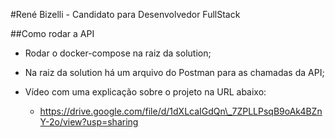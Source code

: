 #René Bizelli - Candidato para Desenvolvedor FullStack

##Como rodar a API

- Rodar o docker-compose na raiz da solution;

- Na raiz da solution há um arquivo do Postman para as chamadas da API;

- Vídeo com uma explicação sobre o projeto na URL abaixo:

  - https://drive.google.com/file/d/1dXLcaIGdQn\_7ZPLLPsqB9oAk4BZnY-2o/view?usp=sharing
